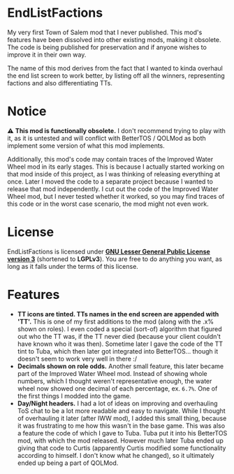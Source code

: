 # EndListFactions
My very first Town of Salem mod that I never published. This mod's features have been dissolved into other existing mods, making it obsolete.
The code is being published for preservation and if anyone wishes to improve it in their own way.

The name of this mod derives from the fact that I wanted to kinda overhaul the end list screen to work better, by listing off all the winners, representing factions and also differentiating TTs.

# Notice
⚠️ **This mod is functionally obsolete.** I don't recommend trying to play with it, as it is untested and will conflict with BetterTOS / QOLMod as both implement some version of what this mod implements.

Additionally, this mod's code may contain traces of the Improved Water Wheel mod in its early stages. This is because I actually started working on that mod inside of this project, as I was thinking of releasing everything at once.
Later I moved the code to a separate project because I wanted to release that mod independently.
I cut out the code of the Improved Water Wheel mod, but I never tested whether it worked, so you may find traces of this code or in the worst case scenario, the mod might not even work.

# License
EndListFactions is licensed under **[GNU Lesser General Public License version 3](https://www.gnu.org/licenses/lgpl-3.0.txt)** (shortened to **LGPLv3**).
You are free to do anything you want, as long as it falls under the terms of this license.

# Features
- **TT icons are tinted. TTs names in the end screen are appended with 'TT'.** This is one of my first additions to the mod (along with the .x% shown on roles). I even coded a special (sort-of) algorithm that figured out who the TT was, if the TT never died (because your client couldn't have known who it was then). Sometime later I gave the code of the TT tint to Tuba, which then later got integrated into BetterTOS... though it doesn't seem to work very well in there :/
- **Decimals shown on role odds.** Another small feature, this later became part of the Improved Water Wheel mod. Instead of showing whole numbers, which I thought weren't representative enough, the water wheel now showed one decimal of each percentage, ex. `6.7%`. One of the first things I modded into the game.
- **Day/Night headers.** I had a lot of ideas on improving and overhauling ToS chat to be a lot more readable and easy to navigate. While I thought of overhauling it later (after IWW mod), I added this small thing, because it was frustrating to me how this wasn't in the base game. This was also a feature the code of which I gave to Tuba. Tuba put it into his BetterTOS mod, with which the mod released. However much later Tuba ended up giving that code to Curtis (apparently Curtis modified some functionality according to himself. I don't know what he changed), so it ultimately ended up being a part of QOLMod.
